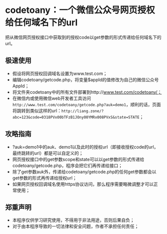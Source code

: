 # codetoany：一个微信公众号网页授权给任何域名下的url
把从微信网页授权接口中获取到的授权code以get参数的形式传递给任何域名下的url。

## 极速使用
* 假设将网页授权回调域名设置为www.test.com；
* 编辑codetoany/getcode.php，将变量$appId的值修改为自己的微信公众号AppId；
* 将文件夹codetoany中的所有文件部署到http://www.test.com/codetoany/；
* 在微信内或使用微信web开发者工具访问 `http://www.test.com/codetoany/getcode.php?auk=demo1`，顺利的话，页面将跳转到类似这样的url：`http://liang.zone/?abc=123&code=0318PVx00bTFzB1JOny00YMRx008PVxS&state=STATE`；
## 攻略指南
* ?auk=demo1中的auk、demo1以及此时的授权url（即接收授权code的url，最终跳转的url）都是可以自定义的；
* 网页授权接口中的get参数scope和state可以以get参数的形式传递给codetoany/getcode.php，程序会把它们再传递给接口；
* 除了get参数auk外，传递给codetoany/getcode.php的任何get参数都会以get参数的形式再传递给授权url；
* 如果网页授权回调域名使用https协议访问，那么程序需要略微调整才可以正常使用；

## 郑重声明
* 本程序仅供学习研究使用，不得用于非法用途，否则后果自负；
* 对于由本程序导致的一切法律和安全问题，作者不承担任何责任；
